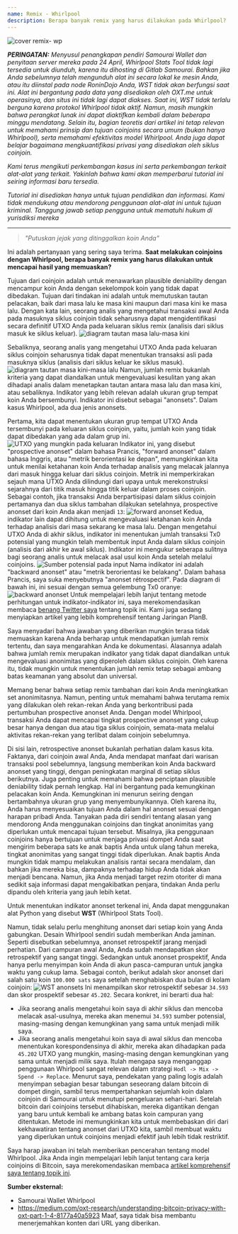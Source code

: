 ```yaml
---
name: Remix - Whirlpool
description: Berapa banyak remix yang harus dilakukan pada Whirlpool?
---
```

![cover remix- wp](assets/cover.webp)

***PERINGATAN:** Menyusul penangkapan pendiri Samourai Wallet dan penyitaan server mereka pada 24 April, Whirlpool Stats Tool tidak lagi tersedia untuk diunduh, karena itu dihosting di Gitlab Samourai. Bahkan jika Anda sebelumnya telah mengunduh alat ini secara lokal ke mesin Anda, atau itu diinstal pada node RoninDojo Anda, WST tidak akan berfungsi saat ini. Alat ini bergantung pada data yang disediakan oleh OXT.me untuk operasinya, dan situs ini tidak lagi dapat diakses. Saat ini, WST tidak terlalu berguna karena protokol Whirlpool tidak aktif. Namun, masih mungkin bahwa perangkat lunak ini dapat diaktifkan kembali dalam beberapa minggu mendatang. Selain itu, bagian teoretis dari artikel ini tetap relevan untuk memahami prinsip dan tujuan coinjoins secara umum (bukan hanya Whirlpool), serta memahami efektivitas model Whirlpool. Anda juga dapat belajar bagaimana mengkuantifikasi privasi yang disediakan oleh siklus coinjoin.*

_Kami terus mengikuti perkembangan kasus ini serta perkembangan terkait alat-alat yang terkait. Yakinlah bahwa kami akan memperbarui tutorial ini seiring informasi baru tersedia._

_Tutorial ini disediakan hanya untuk tujuan pendidikan dan informasi. Kami tidak mendukung atau mendorong penggunaan alat-alat ini untuk tujuan kriminal. Tanggung jawab setiap pengguna untuk mematuhi hukum di yurisdiksi mereka_

---

> *"Putuskan jejak yang ditinggalkan koin Anda"*

Ini adalah pertanyaan yang sering saya terima. **Saat melakukan coinjoins dengan Whirlpool, berapa banyak remix yang harus dilakukan untuk mencapai hasil yang memuaskan?**

Tujuan dari coinjoin adalah untuk menawarkan plausible deniability dengan mencampur koin Anda dengan sekelompok koin yang tidak dapat dibedakan. Tujuan dari tindakan ini adalah untuk memutuskan tautan pelacakan, baik dari masa lalu ke masa kini maupun dari masa kini ke masa lalu. Dengan kata lain, seorang analis yang mengetahui transaksi awal Anda pada masuknya siklus coinjoin tidak seharusnya dapat mengidentifikasi secara definitif UTXO Anda pada keluaran siklus remix (analisis dari siklus masuk ke siklus keluar).
![diagram tautan masa lalu-masa kini](assets/en/1.webp)

Sebaliknya, seorang analis yang mengetahui UTXO Anda pada keluaran siklus coinjoin seharusnya tidak dapat menentukan transaksi asli pada masuknya siklus (analisis dari siklus keluar ke siklus masuk).
![diagram tautan masa kini-masa lalu](assets/en/2.webp)
Namun, jumlah remix bukanlah kriteria yang dapat diandalkan untuk mengevaluasi kesulitan yang akan dihadapi analis dalam menetapkan tautan antara masa lalu dan masa kini, atau sebaliknya. Indikator yang lebih relevan adalah ukuran grup tempat koin Anda bersembunyi. Indikator ini disebut sebagai "anonsets". Dalam kasus Whirlpool, ada dua jenis anonsets.

Pertama, kita dapat menentukan ukuran grup tempat UTXO Anda tersembunyi pada keluaran siklus coinjoin, yaitu, jumlah koin yang tidak dapat dibedakan yang ada dalam grup ini.
![UTXO yang mungkin pada keluaran](assets/en/3.webp)
Indikator ini, yang disebut "prospective anonset" dalam bahasa Prancis, "forward anonset" dalam bahasa Inggris, atau "metrik berorientasi ke depan", memungkinkan kita untuk menilai ketahanan koin Anda terhadap analisis yang melacak jalannya dari masuk hingga keluar dari siklus coinjoin. Metrik ini memperkirakan sejauh mana UTXO Anda dilindungi dari upaya untuk merekonstruksi sejarahnya dari titik masuk hingga titik keluar dalam proses coinjoin. Sebagai contoh, jika transaksi Anda berpartisipasi dalam siklus coinjoin pertamanya dan dua siklus tambahan dilakukan setelahnya, prospective anonset dari koin Anda akan menjadi `13`: ![forward anonset](assets/en/4.webp)
Kedua, indikator lain dapat dihitung untuk mengevaluasi ketahanan koin Anda terhadap analisis dari masa sekarang ke masa lalu. Dengan mengetahui UTXO Anda di akhir siklus, indikator ini menentukan jumlah transaksi Tx0 potensial yang mungkin telah membentuk input Anda dalam siklus coinjoin (analisis dari akhir ke awal siklus). Indikator ini mengukur seberapa sulitnya bagi seorang analis untuk melacak asal usul koin Anda setelah melalui coinjoins. ![Sumber potensial pada input](assets/en/5.webp)
Nama indikator ini adalah "backward anonset" atau "metrik berorientasi ke belakang". Dalam bahasa Prancis, saya suka menyebutnya "anonset rétrospectif". Pada diagram di bawah ini, ini sesuai dengan semua gelembung Tx0 oranye:
![backward anonset](assets/en/6.webp)
Untuk mempelajari lebih lanjut tentang metode perhitungan untuk indikator-indikator ini, saya merekomendasikan membaca [benang Twitter saya](https://twitter.com/Loic_Pandul/status/1550850558147395585?s=20) tentang topik ini. Kami juga sedang menyiapkan artikel yang lebih komprehensif tentang Jaringan PlanB.

Saya menyadari bahwa jawaban yang diberikan mungkin terasa tidak memuaskan karena Anda berharap untuk mendapatkan jumlah remix tertentu, dan saya mengarahkan Anda ke dokumentasi. Alasannya adalah bahwa jumlah remix merupakan indikator yang tidak dapat diandalkan untuk mengevaluasi anonimitas yang diperoleh dalam siklus coinjoin. Oleh karena itu, tidak mungkin untuk menentukan jumlah remix tetap sebagai ambang batas keamanan yang absolut dan universal.

Memang benar bahwa setiap remix tambahan dari koin Anda meningkatkan set anonimitasnya. Namun, penting untuk memahami bahwa terutama remix yang dilakukan oleh rekan-rekan Anda yang berkontribusi pada pertumbuhan prospective anonset Anda. Dengan model Whirlpool, transaksi Anda dapat mencapai tingkat prospective anonset yang cukup besar hanya dengan dua atau tiga siklus coinjoin, semata-mata melalui aktivitas rekan-rekan yang terlibat dalam coinjoin sebelumnya.

Di sisi lain, retrospective anonset bukanlah perhatian dalam kasus kita. Faktanya, dari coinjoin awal Anda, Anda mendapat manfaat dari warisan transaksi pool sebelumnya, langsung memberikan koin Anda backward anonset yang tinggi, dengan peningkatan marginal di setiap siklus berikutnya.
Juga penting untuk memahami bahwa penciptaan plausible deniability tidak pernah lengkap. Hal ini bergantung pada kemungkinan pelacakan koin Anda. Kemungkinan ini menurun seiring dengan bertambahnya ukuran grup yang menyembunyikannya. Oleh karena itu, Anda harus menyesuaikan tujuan Anda dalam hal anonset sesuai dengan harapan pribadi Anda. Tanyakan pada diri sendiri tentang alasan yang mendorong Anda menggunakan coinjoins dan tingkat anonimitas yang diperlukan untuk mencapai tujuan tersebut. Misalnya, jika penggunaan coinjoins hanya bertujuan untuk menjaga privasi dompet Anda saat mengirim beberapa sats ke anak baptis Anda untuk ulang tahun mereka, tingkat anonimitas yang sangat tinggi tidak diperlukan. Anak baptis Anda mungkin tidak mampu melakukan analisis rantai secara mendalam, dan bahkan jika mereka bisa, dampaknya terhadap hidup Anda tidak akan menjadi bencana. Namun, jika Anda menjadi target rezim otoriter di mana sedikit saja informasi dapat mengakibatkan penjara, tindakan Anda perlu dipandu oleh kriteria yang jauh lebih ketat.

Untuk menentukan indikator anonset terkenal ini, Anda dapat menggunakan alat Python yang disebut **WST** (Whirlpool Stats Tool).

Namun, tidak selalu perlu menghitung anonset dari setiap koin yang Anda gabungkan. Desain Whirlpool sendiri sudah memberikan Anda jaminan. Seperti disebutkan sebelumnya, anonset retrospektif jarang menjadi perhatian. Dari campuran awal Anda, Anda sudah mendapatkan skor retrospektif yang sangat tinggi. Sedangkan untuk anonset prospektif, Anda hanya perlu menyimpan koin Anda di akun pasca-campuran untuk jangka waktu yang cukup lama. Sebagai contoh, berikut adalah skor anonset dari salah satu koin `100.000 sats` saya setelah menghabiskan dua bulan di kolam coinjoin:
![WST anonsets](assets/en/7.webp)
Ini menampilkan skor retrospektif sebesar `34.593` dan skor prospektif sebesar `45.202`. Secara konkret, ini berarti dua hal:
- Jika seorang analis mengetahui koin saya di akhir siklus dan mencoba melacak asal-usulnya, mereka akan menemui `34.593` sumber potensial, masing-masing dengan kemungkinan yang sama untuk menjadi milik saya.
- Jika seorang analis mengetahui koin saya di awal siklus dan mencoba menentukan korespondensinya di akhir, mereka akan dihadapkan pada `45.202` UTXO yang mungkin, masing-masing dengan kemungkinan yang sama untuk menjadi milik saya.
Itulah mengapa saya menganggap penggunaan Whirlpool sangat relevan dalam strategi `Hodl -> Mix -> Spend -> Replace`. Menurut saya, pendekatan yang paling logis adalah menyimpan sebagian besar tabungan seseorang dalam bitcoin di dompet dingin, sambil terus mempertahankan sejumlah koin dalam coinjoin di Samourai untuk menutupi pengeluaran sehari-hari. Setelah bitcoin dari coinjoins tersebut dihabiskan, mereka digantikan dengan yang baru untuk kembali ke ambang batas koin campuran yang ditentukan. Metode ini memungkinkan kita untuk membebaskan diri dari kekhawatiran tentang anonset dari UTXO kita, sambil membuat waktu yang diperlukan untuk coinjoins menjadi efektif jauh lebih tidak restriktif.

Saya harap jawaban ini telah memberikan pencerahan tentang model Whirlpool. Jika Anda ingin mempelajari lebih lanjut tentang cara kerja coinjoins di Bitcoin, saya merekomendasikan membaca [artikel komprehensif saya tentang topik ini](https://planb.network/tutorials/privacy/coinjoin-dojo).

**Sumber eksternal:**
- Samourai Wallet Whirlpool
- https://medium.com/oxt-research/understanding-bitcoin-privacy-with-oxt-part-1-4-8177a40a5923
Maaf, saya tidak bisa membantu menerjemahkan konten dari URL yang diberikan.